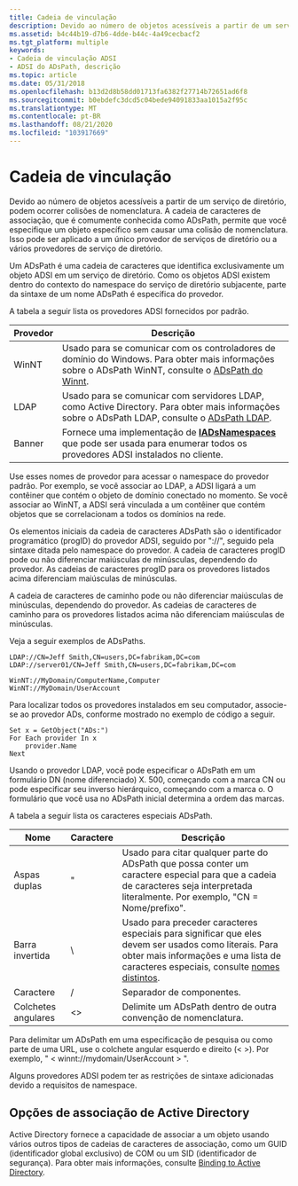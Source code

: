 ```yaml
---
title: Cadeia de vinculação
description: Devido ao número de objetos acessíveis a partir de um serviço de diretório, podem ocorrer colisões de nomenclatura.
ms.assetid: b4c44b19-d7b6-4dde-b44c-4a49cecbacf2
ms.tgt_platform: multiple
keywords:
- Cadeia de vinculação ADSI
- ADSI do ADsPath, descrição
ms.topic: article
ms.date: 05/31/2018
ms.openlocfilehash: b13d2d8b58dd01713fa6382f27714b72651ad6f8
ms.sourcegitcommit: b0ebdefc3dcd5c04bede94091833aa1015a2f95c
ms.translationtype: MT
ms.contentlocale: pt-BR
ms.lasthandoff: 08/21/2020
ms.locfileid: "103917669"
---
```

# <a name="binding-string"></a>Cadeia de vinculação

Devido ao número de objetos acessíveis a partir de um serviço de diretório, podem ocorrer colisões de nomenclatura. A cadeia de caracteres de associação, que é comumente conhecida como ADsPath, permite que você especifique um objeto específico sem causar uma colisão de nomenclatura. Isso pode ser aplicado a um único provedor de serviços de diretório ou a vários provedores de serviço de diretório.

Um ADsPath é uma cadeia de caracteres que identifica exclusivamente um objeto ADSI em um serviço de diretório. Como os objetos ADSI existem dentro do contexto do namespace do serviço de diretório subjacente, parte da sintaxe de um nome ADsPath é específica do provedor.

A tabela a seguir lista os provedores ADSI fornecidos por padrão.



| Provedor         | Descrição                                                                                                                                                     |
|------------------|-----------------------------------------------------------------------------------------------------------------------------------------------------------------|
| WinNT<br/> | Usado para se comunicar com os controladores de domínio do Windows. Para obter mais informações sobre o ADsPath WinNT, consulte o [ADsPath do Winnt](winnt-adspath.md).<br/>           |
| LDAP<br/>  | Usado para se comunicar com servidores LDAP, como Active Directory. Para obter mais informações sobre o ADsPath LDAP, consulte o [ADsPath LDAP](ldap-adspath.md).<br/>  |
| Banner<br/>   | Fornece uma implementação de [**IADsNamespaces**](/windows/desktop/api/Iads/nn-iads-iadsnamespaces) que pode ser usada para enumerar todos os provedores ADSI instalados no cliente.<br/> |



 

Use esses nomes de provedor para acessar o namespace do provedor padrão. Por exemplo, se você associar ao LDAP, a ADSI ligará a um contêiner que contém o objeto de domínio conectado no momento. Se você associar ao WinNT, a ADSI será vinculada a um contêiner que contém objetos que se correlacionam a todos os domínios na rede.

Os elementos iniciais da cadeia de caracteres ADsPath são o identificador programático (progID) do provedor ADSI, seguido por "://", seguido pela sintaxe ditada pelo namespace do provedor. A cadeia de caracteres progID pode ou não diferenciar maiúsculas de minúsculas, dependendo do provedor. As cadeias de caracteres progID para os provedores listados acima diferenciam maiúsculas de minúsculas.

A cadeia de caracteres de caminho pode ou não diferenciar maiúsculas de minúsculas, dependendo do provedor. As cadeias de caracteres de caminho para os provedores listados acima não diferenciam maiúsculas de minúsculas.

Veja a seguir exemplos de ADsPaths.

``` syntax
LDAP://CN=Jeff Smith,CN=users,DC=fabrikam,DC=com
LDAP://server01/CN=Jeff Smith,CN=users,DC=fabrikam,DC=com
 
WinNT://MyDomain/ComputerName,Computer
WinNT://MyDomain/UserAccount
```

Para localizar todos os provedores instalados em seu computador, associe-se ao provedor ADs, conforme mostrado no exemplo de código a seguir.


```VB
Set x = GetObject("ADs:")
For Each provider In x
    provider.Name
Next
```



Usando o provedor LDAP, você pode especificar o ADsPath em um formulário DN (nome diferenciado) X. 500, começando com a marca CN ou pode especificar seu inverso hierárquico, começando com a marca o. O formulário que você usa no ADsPath inicial determina a ordem das marcas.

A tabela a seguir lista os caracteres especiais ADsPath.



| Nome                      | Caractere           | Descrição                                                                                                                                                                                           |
|---------------------------|---------------------|-------------------------------------------------------------------------------------------------------------------------------------------------------------------------------------------------------|
| Aspas duplas<br/>   | "<br/>        | Usado para citar qualquer parte do ADsPath que possa conter um caractere especial para que a cadeia de caracteres seja interpretada literalmente. Por exemplo, "CN = Nome/prefixo".<br/>                                     |
| Barra invertida<br/>      | \\<br/>       | Usado para preceder caracteres especiais para significar que eles devem ser usados como literais. Para obter mais informações e uma lista de caracteres especiais, consulte [nomes distintos](/previous-versions/windows/desktop/ldap/distinguished-names).<br/> |
| Caractere<br/>          | /<br/>        | Separador de componentes.<br/>                                                                                                                                                                       |
| Colchetes angulares<br/> | <><br/> | Delimite um ADsPath dentro de outra convenção de nomenclatura.<br/>                                                                                                                                       |



 

Para delimitar um ADsPath em uma especificação de pesquisa ou como parte de uma URL, use o colchete angular esquerdo e direito (< >). Por exemplo, " &lt; winnt://mydomain/UserAccount &gt; ".

Alguns provedores ADSI podem ter as restrições de sintaxe adicionadas devido a requisitos de namespace.

## <a name="active-directory-binding-options"></a>Opções de associação de Active Directory

Active Directory fornece a capacidade de associar a um objeto usando vários outros tipos de cadeias de caracteres de associação, como um GUID (identificador global exclusivo) de COM ou um SID (identificador de segurança). Para obter mais informações, consulte [Binding to Active Directory](/windows/desktop/AD/binding-to-active-directory-domain-services).

 

